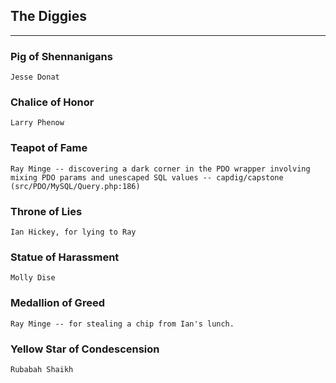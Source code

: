 ## The Diggies
-----

### Pig of Shennanigans ###
	Jesse Donat

### Chalice of Honor ###
	Larry Phenow

### Teapot of Fame ###
	Ray Minge -- discovering a dark corner in the PDO wrapper involving mixing PDO params and unescaped SQL values -- capdig/capstone (src/PDO/MySQL/Query.php:186)

### Throne of Lies ###
	Ian Hickey, for lying to Ray

### Statue of Harassment ###
	Molly Dise

### Medallion of Greed ###
	Ray Minge -- for stealing a chip from Ian's lunch.

### Yellow Star of Condescension ###
	Rubabah Shaikh